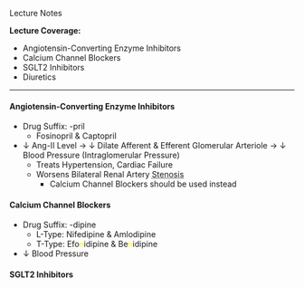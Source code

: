 Lecture Notes

**Lecture Coverage:**
- Angiotensin-Converting Enzyme Inhibitors
- Calcium Channel Blockers
- SGLT2 Inhibitors
- Diuretics

---
#### **Angiotensin-Converting Enzyme Inhibitors**
- Drug Suffix: -pril
	- Fosinopril & Captopril
- ↓ Ang-II Level → ↓ Dilate Afferent & Efferent Glomerular Arteriole → ↓ Blood Pressure (Intraglomerular Pressure)
	- Treats Hypertension, Cardiac Failure
	- Worsens Bilateral Renal Artery <abbr Title="Narrowing">Stenosis</abbr>
		- Calcium Channel Blockers should be used instead


#### **Calcium Channel Blockers**
- Drug Suffix: -dipine
	- L-Type: Nifedipine & Amlodipine
	- T-Type: Efo<font color=yellow>n</font>idipine & Be<font color=yellow>n</font>idipine
- ↓ Blood Pressure


#### **SGLT2 Inhibitors**